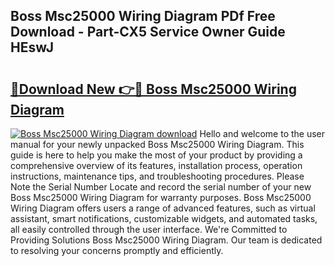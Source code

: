 ## Boss Msc25000 Wiring Diagram PDf Free Download - Part-CX5 Service Owner Guide HEswJ

# <h2><a href="http://dfhl23.blite.top/?on=Boss+Msc25000+Wiring+Diagram">🔗Download New 👉🔴 Boss Msc25000 Wiring Diagram</a></h2>

[![Boss Msc25000 Wiring Diagram download](https://i.imgur.com/lujVjoI.png)](http://dfhl23.blite.top/?on=Boss+Msc25000+Wiring+Diagram)
Hello and welcome to the user manual for your newly unpacked Boss Msc25000 Wiring Diagram. This guide is here to help you make the most of your product by providing a comprehensive overview of its features, installation process, operation instructions, maintenance tips, and troubleshooting procedures. Please Note the Serial Number Locate and record the serial number of your new Boss Msc25000 Wiring Diagram for warranty purposes. Boss Msc25000 Wiring Diagram offers users a range of advanced features, such as virtual assistant, smart notifications, customizable widgets, and automated tasks, all easily controlled through the user interface. We're Committed to Providing Solutions Boss Msc25000 Wiring Diagram. Our team is dedicated to resolving your concerns promptly and efficiently.
